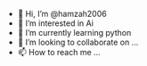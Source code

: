 - 👋 Hi, I’m @hamzah2006
- 👀 I’m interested in  Ai
- 🌱 I’m currently learning python
- 💞️ I’m looking to collaborate on ...
- 📫 How to reach me ...

<!---
hamzah2006/hamzah2006 is a ✨ special ✨ repository because its `README.md` (this file) appears on your GitHub profile.
You can click the Preview link to take a look at your changes.
--->
